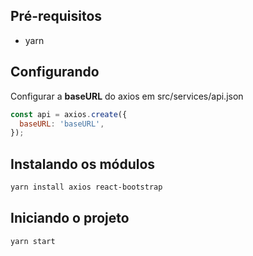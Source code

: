 ## Pré-requisitos

* yarn

## Configurando

Configurar a **baseURL** do axios em src/services/api.json

```js
const api = axios.create({
  baseURL: 'baseURL',
});
```

## Instalando os módulos

```sh
yarn install axios react-bootstrap
```

## Iniciando o projeto

```sh
yarn start
```
